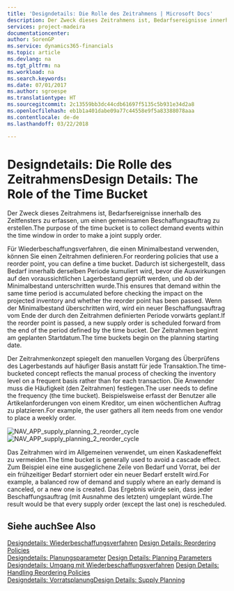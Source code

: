 ```yaml
---
title: 'Designdetails: Die Rolle des Zeitrahmens | Microsoft Docs'
description: Der Zweck dieses Zeitrahmens ist, Bedarfsereignisse innerhalb des Zeitfensters zu erfassen, um einen gemeinsamen Beschaffungsauftrag zu erstellen.
services: project-madeira
documentationcenter: 
author: SorenGP
ms.service: dynamics365-financials
ms.topic: article
ms.devlang: na
ms.tgt_pltfrm: na
ms.workload: na
ms.search.keywords: 
ms.date: 07/01/2017
ms.author: sgroespe
ms.translationtype: HT
ms.sourcegitcommit: 2c13559bb3dc44cdb61697f5135c5b931e34d2a8
ms.openlocfilehash: eb1b1a401dabe09a77c44558e9f5a83388078aaa
ms.contentlocale: de-de
ms.lasthandoff: 03/22/2018

---
```

# <a name="design-details-the-role-of-the-time-bucket"></a><span data-ttu-id="11d00-103">Designdetails: Die Rolle des Zeitrahmens</span><span class="sxs-lookup"><span data-stu-id="11d00-103">Design Details: The Role of the Time Bucket</span></span>
<span data-ttu-id="11d00-104">Der Zweck dieses Zeitrahmens ist, Bedarfsereignisse innerhalb des Zeitfensters zu erfassen, um einen gemeinsamen Beschaffungsauftrag zu erstellen.</span><span class="sxs-lookup"><span data-stu-id="11d00-104">The purpose of the time bucket is to collect demand events within the time window in order to make a joint supply order.</span></span>  
  
 <span data-ttu-id="11d00-105">Für Wiederbeschaffungsverfahren, die einen Minimalbestand verwenden, können Sie einen Zeitrahmen definieren.</span><span class="sxs-lookup"><span data-stu-id="11d00-105">For reordering policies that use a reorder point, you can define a time bucket.</span></span> <span data-ttu-id="11d00-106">Dadurch ist sichergestellt, dass Bedarf innerhalb derselben Periode kumuliert wird, bevor die Auswirkungen auf den voraussichtlichen Lagerbestand geprüft werden, und ob der Minimalbestand unterschritten wurde.</span><span class="sxs-lookup"><span data-stu-id="11d00-106">This ensures that demand within the same time period is accumulated before checking the impact on the projected inventory and whether the reorder point has been passed.</span></span> <span data-ttu-id="11d00-107">Wenn der Minimalbestand überschritten wird, wird ein neuer Beschaffungsauftrag vom Ende der durch den Zeitrahmen definierten Periode vorwärts geplant.</span><span class="sxs-lookup"><span data-stu-id="11d00-107">If the reorder point is passed, a new supply order is scheduled forward from the end of the period defined by the time bucket.</span></span> <span data-ttu-id="11d00-108">Der Zeitrahmen beginnt am geplanten Startdatum.</span><span class="sxs-lookup"><span data-stu-id="11d00-108">The time buckets begin on the planning starting date.</span></span>  
  
 <span data-ttu-id="11d00-109">Der Zeitrahmenkonzept spiegelt den manuellen Vorgang des Überprüfens des Lagerbestands auf häufiger Basis anstatt für jede Transaktion.</span><span class="sxs-lookup"><span data-stu-id="11d00-109">The time-bucketed concept reflects the manual process of checking the inventory level on a frequent basis rather than for each transaction.</span></span> <span data-ttu-id="11d00-110">Die Anwender muss die Häufigkeit (den Zeitrahmen) festlegen.</span><span class="sxs-lookup"><span data-stu-id="11d00-110">The user needs to define the frequency (the time bucket).</span></span> <span data-ttu-id="11d00-111">Beispielsweise erfasst der Benutzer alle Artikelanforderungen von einem Kreditor, um einen wöchentlichen Auftrag zu platzieren.</span><span class="sxs-lookup"><span data-stu-id="11d00-111">For example, the user gathers all item needs from one vendor to place a weekly order.</span></span>  
  
 <span data-ttu-id="11d00-112">![](media/nav_app_supply_planning_2_reorder_cycle.png "NAV_APP_supply_planning_2_reorder_cycle")</span><span class="sxs-lookup"><span data-stu-id="11d00-112">![](media/nav_app_supply_planning_2_reorder_cycle.png "NAV_APP_supply_planning_2_reorder_cycle")</span></span>  
  
 <span data-ttu-id="11d00-113">Das Zeitrahmen wird im Allgemeinen verwendet, um einen Kaskadeneffekt zu vermeiden.</span><span class="sxs-lookup"><span data-stu-id="11d00-113">The time bucket is generally used to avoid a cascade effect.</span></span> <span data-ttu-id="11d00-114">Zum Beispiel eine eine ausgeglichene Zeile von Bedarf und Vorrat, bei der ein frühzeitiger Bedarf storniert oder ein neuer Bedarf erstellt wird.</span><span class="sxs-lookup"><span data-stu-id="11d00-114">For example, a balanced row of demand and supply where an early demand is canceled, or a new one is created.</span></span> <span data-ttu-id="11d00-115">Das Ergebnis würde sein, dass jeder Beschaffungsauftrag (mit Ausnahme des letzten) umgeplant würde.</span><span class="sxs-lookup"><span data-stu-id="11d00-115">The result would be that every supply order (except the last one) is rescheduled.</span></span>  
  
## <a name="see-also"></a><span data-ttu-id="11d00-116">Siehe auch</span><span class="sxs-lookup"><span data-stu-id="11d00-116">See Also</span></span>  
 <span data-ttu-id="11d00-117">[Designdetails: Wiederbeschaffungsverfahren](design-details-reordering-policies.md) </span><span class="sxs-lookup"><span data-stu-id="11d00-117">[Design Details: Reordering Policies](design-details-reordering-policies.md) </span></span>  
 <span data-ttu-id="11d00-118">[Designdetails: Planungsparameter](design-details-planning-parameters.md) </span><span class="sxs-lookup"><span data-stu-id="11d00-118">[Design Details: Planning Parameters](design-details-planning-parameters.md) </span></span>  
 <span data-ttu-id="11d00-119">[Designdetails: Umgang mit Wiederbeschaffungsverfahren](design-details-handling-reordering-policies.md) </span><span class="sxs-lookup"><span data-stu-id="11d00-119">[Design Details: Handling Reordering Policies](design-details-handling-reordering-policies.md) </span></span>  
 [<span data-ttu-id="11d00-120">Designdetails: Vorratsplanung</span><span class="sxs-lookup"><span data-stu-id="11d00-120">Design Details: Supply Planning</span></span>](design-details-supply-planning.md)

